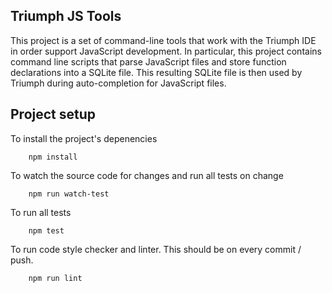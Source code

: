 Triumph JS Tools
----------------
This project is a set of command-line tools that work with the Triumph IDE
in order support JavaScript development. In particular, this project
contains command line scripts that parse JavaScript files and
store function declarations into a SQLite file.  This resulting SQLite
file is then used by Triumph during auto-completion for JavaScript files.


Project setup
-------------
To install the project's depenencies 

```
    npm install
```

To watch the source code for changes and run all tests on change

```
    npm run watch-test
```

To run all tests

```
    npm test
```

To run code style checker and linter. This should be on every commit / push.

```
    npm run lint
```
